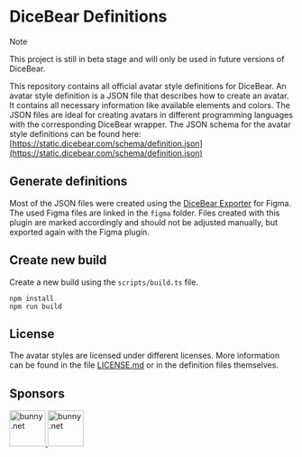 # DiceBear Definitions

> [!NOTE]  
> This project is still in beta stage and will only be used in future versions
> of DiceBear.

This repository contains all official avatar style definitions for DiceBear. An
avatar style definition is a JSON file that describes how to create an avatar.
It contains all necessary information like available elements and colors. The
JSON files are ideal for creating avatars in different programming languages
with the corresponding DiceBear wrapper. The JSON schema for the avatar style
definitions can be found here:
[https://static.dicebear.com/schema/definition.json](https://static.dicebear.com/schema/definition.json)

## Generate definitions

Most of the JSON files were created using the
[DiceBear Exporter](https://www.dicebear.com/guides/create-an-avatar-style-with-figma/)
for Figma. The used Figma files are linked in the `figma` folder. Files created
with this plugin are marked accordingly and should not be adjusted manually, but
exported again with the Figma plugin.

## Create new build

Create a new build using the `scripts/build.ts` file.

```
npm install
npm run build
```

## License

The avatar styles are licensed under different licenses. More information can be
found in the file [LICENSE.md](./LICENSE.md) or in the definition files
themselves.

## Sponsors

<a href="https://bunny.net/" target="_blank" rel="noopener noreferrer">
    <img src="https://www.dicebear.com/sponsors/bunny-dark.svg#gh-light-mode-only" alt="bunny.net" height="64" />
    <img src="https://www.dicebear.com/sponsors/bunny-light.svg#gh-dark-mode-only" alt="bunny.net" height="64" />
</a>
